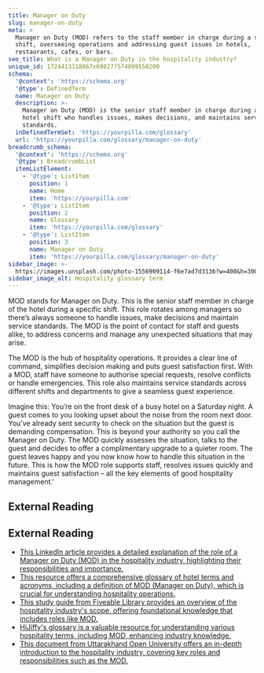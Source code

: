```yaml
---
title: Manager on Duty
slug: manager-on-duty
meta: >
  Manager on Duty (MOD) refers to the staff member in charge during a specific
  shift, overseeing operations and addressing guest issues in hotels,
  restaurants, cafes, or bars.
seo_title: What is a Manager on Duty in the hospitality industry?
unique_id: 1724413118867x698277574899550200
schema:
  '@context': 'https://schema.org'
  '@type': DefinedTerm
  name: Manager on Duty
  description: >-
    Manager on Duty (MOD) is the senior staff member in charge during a specific
    hotel shift who handles issues, makes decisions, and maintains service
    standards.
  inDefinedTermSet: 'https://yourpilla.com/glossary'
  url: 'https://yourpilla.com/glossary/manager-on-duty'
breadcrumb_schema:
  '@context': 'https://schema.org'
  '@type': BreadcrumbList
  itemListElement:
    - '@type': ListItem
      position: 1
      name: Home
      item: 'https://yourpilla.com'
    - '@type': ListItem
      position: 2
      name: Glossary
      item: 'https://yourpilla.com/glossary'
    - '@type': ListItem
      position: 3
      name: Manager on Duty
      item: 'https://yourpilla.com/glossary/manager-on-duty'
sidebar_image: >-
  https://images.unsplash.com/photo-1556909114-f6e7ad7d3136?w=400&h=300&fit=crop&auto=format
sidebar_image_alt: Hospitality glossary term
---
```


MOD stands for Manager on Duty. This is the senior staff member in charge of the hotel during a specific shift. This role rotates among managers so there’s always someone to handle issues, make decisions and maintain service standards. The MOD is the point of contact for staff and guests alike, to address concerns and manage any unexpected situations that may arise.

The MOD is the hub of hospitality operations. It provides a clear line of command, simplifies decision making and puts guest satisfaction first. With a MOD, staff have someone to authorise special requests, resolve conflicts or handle emergencies. This role also maintains service standards across different shifts and departments to give a seamless guest experience.

Imagine this: You’re on the front desk of a busy hotel on a Saturday night. A guest comes to you looking upset about the noise from the room next door. You’ve already sent security to check on the situation but the guest is demanding compensation. This is beyond your authority so you call the Manager on Duty. The MOD quickly assesses the situation, talks to the guest and decides to offer a complimentary upgrade to a quieter room. The guest leaves happy and you now know how to handle this situation in the future. This is how the MOD role supports staff, resolves issues quickly and maintains guest satisfaction – all the key elements of good hospitality management.'

## External Reading



## External Reading

*   [This LinkedIn article provides a detailed explanation of the role of a Manager on Duty (MOD) in the hospitality industry, highlighting their responsibilities and importance.](https://www.linkedin.com/pulse/manager-duty-mod-pritom-baruah#:~:text=In%20the%20hospitality%20industry%2C%20the,or%20emergencies%20that%20may%20arise.)
*   [This resource offers a comprehensive glossary of hotel terms and acronyms, including a definition of MOD (Manager on Duty), which is crucial for understanding hospitality operations.](https://www.hotelcontractbeds.co.uk/blog/hotel-terms-and-acronyms)
*   [This study guide from Fiveable Library provides an overview of the hospitality industry's scope, offering foundational knowledge that includes roles like MOD.](https://library.fiveable.me/hospitality-management/unit-1/definition-scope-hospitality-industry/study-guide/u7qtIc5mHWGyrnOK)
*   [HiJiffy's glossary is a valuable resource for understanding various hospitality terms, including MOD, enhancing industry knowledge.](https://www.hijiffy.com/resources/glossary)
*   [This document from Uttarakhand Open University offers an in-depth introduction to the hospitality industry, covering key roles and responsibilities such as the MOD.](https://uou.ac.in/sites/default/files/slm/DHA-101.pdf)
